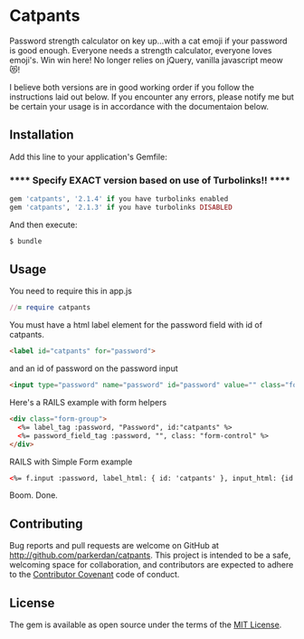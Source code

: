 # Catpants

Password strength calculator on key up...with a cat emoji if your password is good enough.
Everyone needs a strength calculator, everyone loves emoji's.  Win win here!  No longer relies on jQuery, vanilla javascript meow 😻!

I believe both versions are in good working order if you follow the instructions laid out below.  If you encounter any errors, please notify me but be certain your usage is in accordance with the documentaion below.

## Installation

Add this line to your application's Gemfile:

### **** Specify EXACT version based on use of Turbolinks!! ****

```ruby
gem 'catpants', '2.1.4' if you have turbolinks enabled
gem 'catpants', '2.1.3' if you have turbolinks DISABLED
```

And then execute:
```ruby
$ bundle
```

## Usage

You need to require this in app.js
```ruby
//= require catpants
```

You must have a html label element for the password field with id of catpants.
```html
<label id="catpants" for="password">
```
and an id of password on the password input
```html
<input type="password" name="password" id="password" value="" class="form-control">
```
Here's a RAILS example with form helpers
```html
<div class="form-group">
  <%= label_tag :password, "Password", id:"catpants" %>
  <%= password_field_tag :password, "", class: "form-control" %>
</div>
```
RAILS with Simple Form example
```html
<%= f.input :password, label_html: { id: 'catpants' }, input_html: {id:'password'} %>
```



Boom. Done.



## Contributing

Bug reports and pull requests are welcome on GitHub at http://github.com/parkerdan/catpants. This project is intended to be a safe, welcoming space for collaboration, and contributors are expected to adhere to the [Contributor Covenant](contributor-covenant.org) code of conduct.


## License

The gem is available as open source under the terms of the [MIT License](http://opensource.org/licenses/MIT).
